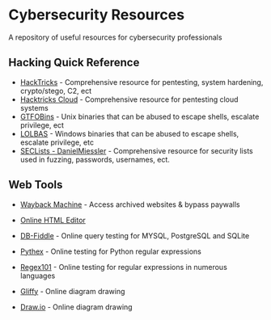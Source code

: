 # Cybersecurity Resources
A repository of useful resources for cybersecurity professionals

## Hacking Quick Reference
* [HackTricks](https://book.hacktricks.xyz/) - Comprehensive resource for pentesting, system hardening, crypto/stego, C2, ect
* [Hacktricks Cloud](https://cloud.hacktricks.xyz/) - Comprehensive resource for pentesting cloud systems
* [GTFOBins](https://gtfobins.github.io/#) - Unix binaries that can be abused to escape shells, escalate privilege, ect
* [LOLBAS](https://lolbas-project.github.io/) - Windows binaries that can be abused to escape shells, escalate privilege, etc
* [SECLists - DanielMiessler](https://github.com/danielmiessler/SecLists) - Comprehensive resource for security lists used in fuzzing, passwords, usernames, ect.

## Web Tools
* [Wayback Machine](https://web.archive.org/) - Access archived websites & bypass paywalls
* [Online HTML Editor](https://onlinehtmleditor.dev/)
* [DB-Fiddle](https://www.db-fiddle.com/) - Online query testing for MYSQL, PostgreSQL and SQLite

* [Pythex](https://pythex.org/) - Online testing for Python regular expressions
* [Regex101](https://regex101.com/) - Online testing for regular expressions in numerous languages

* [Gliffy](https://go.gliffy.com/go/html5/launch) - Online diagram drawing
* [Draw.io](https://app.diagrams.net/) - Online diagram drawing
